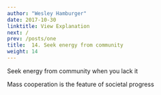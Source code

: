 ```yaml
---
author: "Wesley Hamburger"
date: 2017-10-30
linktitle: View Explanation
next: /
prev: /posts/one
title:  14. Seek energy from community
weight: 14
---
```


Seek energy from community when you lack it

Mass cooperation is the feature of societal progress
